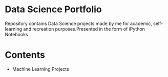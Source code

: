 # Data Science Portfolio
Repository contains Data Science projects made by me for academic, self-learning and recreation purposes.Presented in the form of iPython Notebooks

# Contents
* Machine Learning Projects
